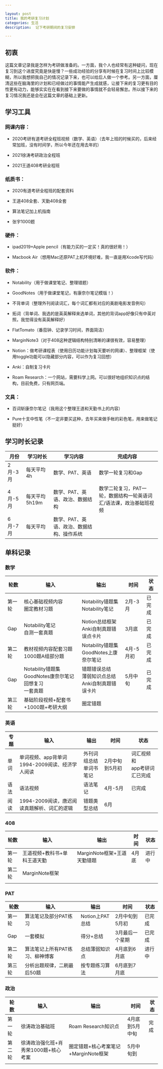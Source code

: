 ```yaml
---

layout: post
title: 我的考研复习计划
categories: 生活
description:  记下考研期间的复习安排

---
```


## 初衷

这篇文章记录我是怎样为考研做准备的。一方面，我个人也经常有这种疑问，现在复习到这个进度究竟是快是慢？一些成功经验的分享有时候在复习时间上比较模糊，所以我想把我自己的情况记录下来，也可以给后人做一个参考。另一方面，厘清这些在脑海里的计划和已经做过的事情能产生成就感，让接下来的复习更有目的性更有动力，能够实实在在看到接下来要做的事情就不会轻易懈怠。所以接下来的复习情况我还是会在这篇文章的基础上更新。

## 学习工具

### 网课内容：

- 2020考研有道考研全程班视频（数学、英语）（去年上班的时候买的，后来经常加班，没有时间学，所以今年还在用去年的）

- 2021徐涛考研政治全程班

- 2021王道408考研全程班

### 纸质书：

- 2020有道考研全程班的配套资料

- 王道408全套、天勤408全套


- 算法笔记加上机指南


- 张宇1000题


### 硬件：

- ipad2019+Apple pencil（有能力买的一定买！真的很好用！）


- Macbook Air（想用Mac还原PAT上机环境好难，我一直是用Xcode写代码）


### 软件：

- Notability（用于做课堂笔记、整理错题）


- GoodNotes（用于做课堂笔记，有康奈尔笔记模版！）


- 不背单词（整理外刊阅读词汇，每个词汇都有对应的美剧电影发音例句）


- 拓词（背单词、我选的是英英解释来选单词，其他的背词app好像只有中英对照，我觉得没有英英解释好）


- FlatTomato（番茄钟、记录学习时间，界面简洁）


- MarginNote3（对于408这种逻辑结构特别清晰的课很有效，容易整理）


- Notion：做考研课程表（使用日历功能计划每天要听的网课）、整理框架（使用toggle功能可以隐藏部分内容，可以作为复习回想）


- Anki：自制复习卡片
- Roam Research：一个网站，需要科学上网。可以很好地组织知识点的结构，目前免费，只有网页端。


### 文具：

- 百词斩康奈尔笔记（我用这个整理王道和天勤书上的内容）


- Pure十支中性笔（不一定非要买这种，去年买来做手帐的彩色笔，用来做笔记挺好）


## 学习时长记录

| 月份    | 学习时长 | 学习内容        | 完成内容          |
| ------- | -------- | --------------- | ----------------- |
| 2月-3月 | 每天平均4h | 数学、PAT、英语   | 数学一轮复习和Gap   |
| 4月-5月 | 每天平均5h19m | 数学、PAT、英语、政治、数据结构 | 数学二轮复习，PAT一轮，数据结构一轮英语词汇/语法课，政治基础班视频 |
| 6月-7月 | 每天平均 | 数学、PAT、英语、政治、数据结构、操作系统 |                   |

## 单科记录

### 数学

| 轮数   | 输入                                                         | 输出                                                       | 时间      | 状态   |
| ------ | ------------------------------------------------------------ | ---------------------------------------------------------- | --------- | ------ |
| 第一轮 | 核心基础视频内容<br />圈定教材习题                           | Notability错题集<br />Notability笔记                       | 2月-3月   | 已完成 |
| Gap    | Notability笔记<br />自测一套真题                             | Notion总结框架<br />Anki自制真题错误点卡片                 | 3月底     | 已完成 |
| 第二轮 | 教材视频内容配套习题<br />1000题A组部分题                    | Notability错题集<br />GoodNotes上康奈尔笔记                | 4月-5月初 | 已完成 |
| Gap    | Notability错题集<br />GoodNotes康奈尔笔记回想复习<br />一套真题 | 错题错误总结<br />薄弱知识点总结<br />Anki自制真题错误卡片 | 5月中旬   | 已完成 |
| 第三轮 | 基础阶段视频+配套书+1000题+考研大纲                          | 圈定错题                                                   |           |        |

### 英语

| 专题 | 输入                                                 | 输出                         | 时间           | 状态                              |
| ---- | ---------------------------------------------------- | ---------------------------- | -------------- | --------------------------------- |
| 单词 | 单词视频、app背单词<br />1994-2009阅读、经济学人阅读 | 外刊词组总结<br />单词书笔记 | 2月中旬到5月初 | 词汇视频和<br />app考研词汇已完成 |
| 语法 | 语法视频                                             | 语法笔记                     | 4月-5月        | 已完成                            |
| 阅读 | 1994-2009阅读，唐迟阅读真题解析、词汇的逻辑          | 错题类型总结                 | 6月            |                                   |

### 408

| 轮数   | 输入                         | 输出                        | 时间  | 状态   |
| ------ | ---------------------------- | --------------------------- | ----- | ------ |
| 第一轮 | 王道视频+教科书+单科王道天勤 | MarginNote框架+王道天勤错题 | 4月底 | 进行中 |
| 第二轮 | MarginNote框架               |                             |       |        |
|        |                              |                             |       |        |

### PAT

| 轮数   | 输入                            | 输出            | 时间            | 状态   |
| ------ | ------------------------------- | --------------- | --------------- | ------ |
| 第一轮 | 算法笔记及部分PAT练习           | Notion上PAT总结 | 2月中旬到5月初  | 已完成 |
| Gap    | 一套模拟                        | 得分+总结       | 3月最后一个星期 | 已完成 |
| 第二轮 | 算法笔记上所有PAT练习、柳神博客 | 总结薄弱知识点  | 4月底到6月底    | 进行中 |
| 第三轮 | 分析出题规律，二刷最后50题      | 按专题练习算法  | 6月底到7月底    |        |

### 政治

| 轮数   | 输入                                 | 输出                                 | 时间           | 状态 |
| ------ | ------------------------------------ | ------------------------------------ | -------------- | ---- |
| 第一轮 | 徐涛政治基础班                       | Roam Research知识点                  | 4月底到5月中旬 | 完成 |
| 第二轮 | 徐涛政治强化班+肖秀荣1000题+核心考案 | 圈定错题+核心考案笔记+MarginNote框架 | 5月中旬到      |      |
|        |                                      |                                      |                |      |

